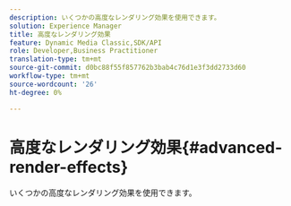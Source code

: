 ```yaml
---
description: いくつかの高度なレンダリング効果を使用できます。
solution: Experience Manager
title: 高度なレンダリング効果
feature: Dynamic Media Classic,SDK/API
role: Developer,Business Practitioner
translation-type: tm+mt
source-git-commit: d0bc88f55f857762b3bab4c76d1e3f3dd2733d60
workflow-type: tm+mt
source-wordcount: '26'
ht-degree: 0%

---
```



# 高度なレンダリング効果{#advanced-render-effects}

いくつかの高度なレンダリング効果を使用できます。

